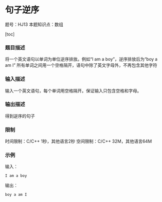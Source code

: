 # 句子逆序

题号：HJ13
本题知识点：数组

[toc]

### 题目描述

将一个英文语句以单词为单位逆序排放。例如“I am a boy”，逆序排放后为“boy a am I”
所有单词之间用一个空格隔开，语句中除了英文字母外，不再包含其他字符

### 输入描述

输入一个英文语句，每个单词用空格隔开。保证输入只包含空格和字母。

### 输出描述

得到逆序的句子

### 限制
时间限制：C/C++ 1秒，其他语言2秒 
空间限制：C/C++ 32M，其他语言64M

### 示例

输入：
```
I am a boy
```

输出：
```
boy a am I
```